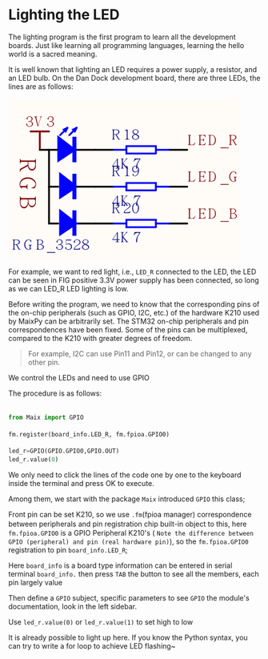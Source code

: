 Lighting the LED
==========

The lighting program is the first program to learn all the development boards. Just like learning all programming languages, learning the hello world is a sacred meaning.

It is well known that lighting an LED requires a power supply, a resistor, and an LED bulb. On the Dan Dock development board, there are three LEDs, the lines are as follows:

![](./assets/LED.png)

For example, we want to red light, i.e., `LED_R` connected to the LED, the LED can be seen in FIG positive 3.3V power supply has been connected, so long as we can LED_R LED lighting is low.

Before writing the program, we need to know that the corresponding pins of the on-chip peripherals (such as GPIO, I2C, etc.) of the hardware K210 used by MaixPy can be arbitrarily set. The STM32 on-chip peripherals and pin correspondences have been fixed. Some of the pins can be multiplexed, compared to the K210 with greater degrees of freedom.

> For example, I2C can use Pin11 and Pin12, or can be changed to any other pin.

We control the LEDs and need to use GPIO

The procedure is as follows:

```python

from Maix import GPIO

fm.register(board_info.LED_R, fm.fpioa.GPIO0)

led_r=GPIO(GPIO.GPIO0,GPIO.OUT)
led_r.value(0)
```

We only need to click the lines of the code one by one to the keyboard inside the terminal and press OK to execute.

Among them, we start with the package `Maix` introduced `GPIO` this class;

Front pin can be set K210, so we use `.fm`(fpioa manager) correspondence between peripherals and pin registration chip built-in object to this, here　`fm.fpioa.GPIO0` is a GPIO Peripheral K210's ( `Note the difference between GPIO (peripheral) and pin (real hardware pin)`), so the `fm.fpioa.GPIO0` registration to pin `board_info.LED_R`;

Here `board_info` is a board type information can be entered in serial terminal `board_info.` then press `TAB` the button to see all the members, each pin largely value

Then define a `GPIO` subject, specific parameters to see `GPIO` the module's documentation, look in the left sidebar.

Use `led_r.value(0)` or `led_r.value(1)` to set high to low

It is already possible to light up here. If you know the Python syntax, you can try to write a for loop to achieve LED flashing~
